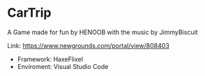 # CarTrip

A Game made for fun by HENOOB with the music by JimmyBiscuit

Link: https://www.newgrounds.com/portal/view/808403

- Framework: HaxeFlixel
- Enviroment: Visual Studio Code
